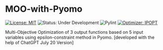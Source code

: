 # MOO-with-Pyomo
[![License: MIT](https://img.shields.io/badge/License-MIT-blueviolet.svg)](https://opensource.org/licenses/MIT)
![Status: Under Development](https://img.shields.io/badge/Status-Under%20Development-yellowgreen.svg)
![Pylint](https://img.shields.io/badge/PyLint-7.12/10-yellow)
[![Optimizer: IPOPT](https://img.shields.io/badge/Optimizer-IPOPT-orange.svg)](https://github.com/armiro/MOO-with-Pyomo/tree/main/optimizer)

Multi-Objective Optimization of 3 output functions based on 5 input variables using epsilon-constraint method in Pyomo. [developed with the help of ChatGPT July 20 Version]
